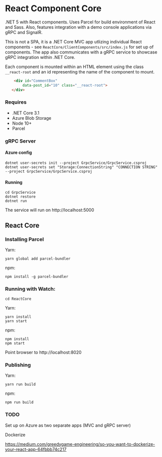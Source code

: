 # React Component Core

<!-- [![Build status](https://gatesman.visualstudio.com/Kentico-Cloud-Samples/_apis/build/status/Digital%20Core)](https://gatesman.visualstudio.com/Kentico-Cloud-Samples/_build/latest?definitionId=11)

[![Deployment status](https://gatesman.vsrm.visualstudio.com/_apis/public/Release/badge/1d4fed9c-e9f8-438e-98fa-b43580c59c41/2/2)](https://gatesman.vsrm.visualstudio.com/_apis/public/Release/badge/1d4fed9c-e9f8-438e-98fa-b43580c59c41/2/2) -->

<!-- Hosted: https://digital-core.azurewebsites.net/ -->


.NET 5 with React components. Uses Parcel for build environment of React and Sass. Also, features integration with a demo console applications via gRPC and SignalR.

This is not a SPA, it is a .NET Core MVC app utlizing individual React components - see ```ReactCore/ClientComponents/src/index.js``` for set up of components. The app also communicates with a gRPC service to showcase gRPC integration within .NET Core.

Each component is mounted within an HTML element using the class `__react-root` and an id representing the name of the component to mount.

```HTML
    <div id="CommentBox" 
        data-post_id="10" class="__react-root">
   </div>

```

### Requires
* .NET Core 3.1
* Azure Blob Storage
* Node 10+
* Parcel

### gRPC Server

#### Azure config

```
dotnet user-secrets init --project GrpcService/GrpcService.csproj
dotnet user-secrets set "Storage:ConnectionString" "CONNECTION STRING" --project GrpcService/GrpcService.csproj

```

#### Running
```
cd GrpcService
dotnet restore
dotnet run
```
The service will run on http://localhost:5000

## React Core 
### Installing Parcel
Yarn:

```yarn global add parcel-bundler```

npm:

```npm install -g parcel-bundler```


### Running with Watch:

```cd ReactCore```

Yarn:

```
yarn install
yarn start
```

npm:

```
npm install
npm start
```

Point browser to http://localhost:8020

### Publishing
Yarn:

```
yarn run build
```

npm:

```
npm run build
```


### TODO

Set up on Azure as two separate apps (MVC and gRPC server)

Dockerize

https://medium.com/greedygame-engineering/so-you-want-to-dockerize-your-react-app-64fbbb74c217

